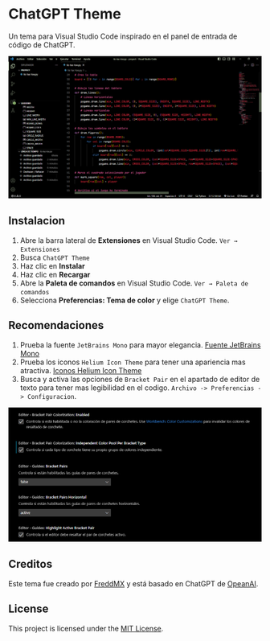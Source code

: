 
# ChatGPT Theme

Un tema para Visual Studio Code inspirado en el panel de entrada de código de ChatGPT.

![Screenshot](./images/screenshot.png)

## Instalacion

1. Abre la barra lateral de **Extensiones** en Visual Studio Code. `Ver → Extensiones`
2. Busca `ChatGPT Theme`
3. Haz clic en **Instalar**
4. Haz clic en **Recargar**
5. Abre la **Paleta de comandos** en Visual Studio Code. `Ver → Paleta de comandos`
6. Selecciona **Preferencias: Tema de color** y elige `ChatGPT Theme`.

## Recomendaciones

1. Prueba la fuente `JetBrains Mono` para mayor elegancia. [Fuente JetBrains Mono](https://www.jetbrains.com/lp/mono/)
2. Prueba los iconos `Helium Icon Theme` para tener una apariencia mas atractiva. [Iconos Helium Icon Theme](https://marketplace.visualstudio.com/items?itemName=helgardrichard.helium-icon-theme)
3. Busca y activa las opciones de `Bracket Pair` en el apartado de editor de texto para tener mas legibilidad en el codigo. `Archivo -> Preferencias -> Configuracion`.

![Configuracion](./images/configuracion.png)

## Creditos

Este tema fue creado por [FreddMX](https://github.com/FreddMX) y está basado en ChatGPT de [OpeanAI](https://openai.com/).

## License

This project is licensed under the [MIT License](LICENSE.md).
